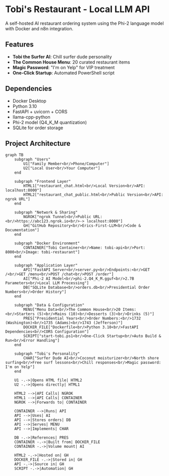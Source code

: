 # Tobi's Restaurant - Local LLM API

A self-hosted AI restaurant ordering system using the Phi-2 language model with Docker and n8n integration.

## Features

- **Tobi the Surfer AI**: Chill surfer dude personality
- **The Common House Menu**: 20 curated restaurant items
- **Magic Password**: "I'm on Yelp" for VIP treatment
- **One-Click Startup**: Automated PowerShell script

## Dependencies

- Docker Desktop
- Python 3.10
- FastAPI + uvicorn + CORS
- llama-cpp-python
- Phi-2 model (Q4_K_M quantization)
- SQLite for order storage

## Project Architecture

```mermaid
graph TB
    subgraph "Users"
        U1["Family Member<br/>Phone/Computer"]
        U2["Local User<br/>Your Computer"]
    end
    
    subgraph "Frontend Layer"
        HTML1["restaurant_chat.html<br/>Local Version<br/>API: localhost:8000"]
        HTML2["restaurant_chat_public.html<br/>Public Version<br/>API: ngrok URL"]
    end
    
    subgraph "Network & Sharing"
        NGROK["ngrok Tunnel<br/>Public URL:<br/>https://abc123.ngrok.io<br/>-> localhost:8000"]
        GH["GitHub Repository<br/>Erics-First-LLM<br/>Code & Documentation"]
    end
    
    subgraph "Docker Environment"
        CONTAINER["Tobi Container<br/>Name: tobi-api<br/>Port: 8000<br/>Image: tobi-restaurant"]
    end
    
    subgraph "Application Layer"
        API["FastAPI Server<br/>server.py<br/>Endpoints:<br/>GET /<br/>GET /menu<br/>POST /chat<br/>POST /order"]
        AI["Phi-2 AI Model<br/>phi-2.Q4_K_M.gguf<br/>2.7B Parameters<br/>Local LLM Processing"]
        DB["SQLite Database<br/>orders.db<br/>Presidential Order Numbers<br/>Order History"]
    end
    
    subgraph "Data & Configuration"
        MENU["Menu Data<br/>The Common House<br/>20 Items:<br/>Starters (5)<br/>Mains (10)<br/>Desserts (3)<br/>Drinks (5)"]
        PRES["Presidential Years<br/>Order Numbers:<br/>1732 (Washington)<br/>1735 (Adams)<br/>1743 (Jefferson)"]
        DOCKER_FILE["Dockerfile<br/>Python 3.10<br/>FastAPI Dependencies<br/>CORS Configuration"]
        SCRIPT["start-tobi.ps1<br/>One-Click Startup<br/>Auto Build & Run<br/>Error Handling"]
    end
    
    subgraph "Tobi's Personality"
        CHAR["Surfer Dude AI<br/>Coconut moisturizer<br/>North shore surfing<br/>Free surf lessons<br/>Chill responses<br/>Magic password: I'm on Yelp"]
    end
    
    U1 -.->|Opens HTML file| HTML2
    U2 -.->|Opens directly| HTML1
    
    HTML2 -->|API Calls| NGROK
    HTML1 -->|API Calls| CONTAINER
    NGROK -->|Forwards to| CONTAINER
    
    CONTAINER -->|Runs| API
    API -->|Uses| AI
    API -->|Stores orders| DB
    API -->|Serves| MENU
    API -->|Implements| CHAR
    
    DB -.->|References| PRES
    CONTAINER -.->|Built from| DOCKER_FILE
    CONTAINER -.->|Volume mount| AI
    
    HTML2 -.->|Hosted on| GH
    DOCKER_FILE -.->|Stored in| GH
    API -.->|Source in| GH
    SCRIPT -.->|Automation| GH
